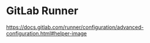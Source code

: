 # GitLab Runner

https://docs.gitlab.com/runner/configuration/advanced-configuration.html#helper-image